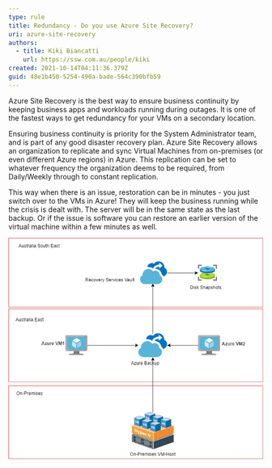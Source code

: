 ```yaml
---
type: rule
title: Redundancy - Do you use Azure Site Recovery?
uri: azure-site-recovery
authors:
  - title: Kiki Biancatti
    url: https://ssw.com.au/people/kiki
created: 2021-10-14T04:11:36.379Z
guid: 48e1b450-5254-490a-bade-564c390bfb59
---
```

Azure Site Recovery is the best way to ensure business continuity by keeping business apps and workloads running during outages. It is one of the fastest ways to get redundancy for your VMs on a secondary location.

<!--endintro-->

Ensuring business continuity is priority for the System Administrator team, and is part of any good disaster recovery plan. Azure Site Recovery allows an organization to replicate and sync Virtual Machines from on-premises (or even different Azure regions) in Azure.  This replication can be set to whatever frequency the organization deems to be required, from Daily/Weekly through to constant replication.

This way when there is an issue, restoration can be in minutes - you just switch over to the VMs in Azure! They will keep the business running while the crisis is dealt with. The server will be in the same state as the last backup.  Or if the issue is software you can restore an earlier version of the virtual machine within a few minutes as well.  

![Figure: An example Azure Site Recovery configuration](azurestierecovery.png)